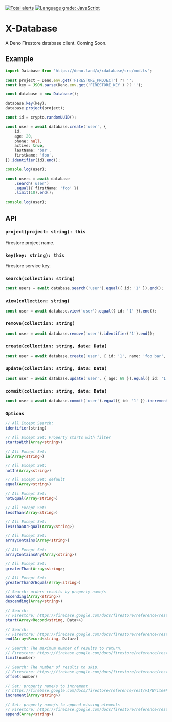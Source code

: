 [![Total alerts](https://img.shields.io/lgtm/alerts/g/xeaone/database.svg?logo=lgtm&logoWidth=18)](https://lgtm.com/projects/g/xeaone/database/alerts/)
[![Language grade: JavaScript](https://img.shields.io/lgtm/grade/javascript/g/xeaone/database.svg?logo=lgtm&logoWidth=18)](https://lgtm.com/projects/g/xeaone/database/context:javascript)

# X-Database
A Deno Firestore database client. Coming Soon.

## Example
```ts
import Database from 'https://deno.land/x/xdatabase/src/mod.ts';

const project = Deno.env.get('FIRESTORE_PROJECT') ?? '';
const key = JSON.parse(Deno.env.get('FIRESTORE_KEY') ?? '');

const database = new Database();

database.key(key);
database.project(project);

const id = crypto.randomUUID();

const user = await database.create('user', {
    id,
    age: 20,
    phone: null,
    active: true,
    lastName: 'bar',
    firstName: 'foo',
}).identifier(id).end();

console.log(user);

const users = await database
    .search('user')
    .equal({ firstName: 'foo' })
    .limit(10).end();

console.log(user);
```

## API

### `project(project: string): this`
Firestore project name.

### `key(key: string): this`
Firestore service key.

### `search(collection: string)`
```ts
const users = await database.search('user').equal({ id: '1' }).end();
```

### `view(collection: string)`
```ts
const user = await database.view('user').equal({ id: '1' }).end();
```

### `remove(collection: string)`
```ts
const user = await database.remove('user').identifier('1').end();
```

### `create(collection: string, data: Data)`
```ts
const user = await database.create('user', { id: '1', name: 'foo bar', age: 42 }).identifier('1').end();
```

### `update(collection: string, data: Data)`
```ts
const user = await database.update('user', { age: 69 }).equal({ id: '1' }).end();
```

### `commit(collection: string, data: Data)`
```ts
const user = await database.commit('user').equal({ id: '1' }).increment({ age: 1 }).end();
```

### `Options`
```ts
// All Except Search:
identifier(string)

// All Except Set: Property starts with filter
startsWith(Array<string>)

// All Except Set:
in(Array<string>)

// All Except Set:
notIn(Array<string>)

// All Except Set: default
equal(Array<string>)

// All Except Set:
notEqual(Array<string>)

// All Except Set:
lessThan(Array<string>)

// All Except Set:
lessThanOrEqual(Array<string>)

// All Except Set:
arrayContains(Array<string>)

// All Except Set:
arrayContainsAny(Array<string>)

// All Except Set:
greaterThan(Array<string>;

// All Except Set:
greaterThanOrEqual(Array<string>)

// Search: orders results by property name/s
ascending(Array<string>)
descending(Array<string>)

// Search:
// Firestore: https://firebase.google.com/docs/firestore/reference/rest/v1/StructuredQuery#FIELDS.start_at
start(Array<Record<string, Data>>)

// Search:
// Firestore: https://firebase.google.com/docs/firestore/reference/rest/v1/StructuredQuery#FIELDS.end_at
end(Array<Record<string, Data>>)

// Search: The maximum number of results to return.
// Firestore: https://firebase.google.com/docs/firestore/reference/rest/v1/StructuredQuery#FIELDS.limit
limit(number)

// Search: The number of results to skip.
// Firestore: https://firebase.google.com/docs/firestore/reference/rest/v1/StructuredQuery#FIELDS.offset
offset(number)

// Set: property name/s to increment
// https://firebase.google.com/docs/firestore/reference/rest/v1/Write#FieldTransform.FIELDS.increment
increment(Array<string>)

// Set: property name/s to append missing elements
// Firestore: https://firebase.google.com/docs/firestore/reference/rest/v1/Write#FieldTransform.FIELDS.append_missing_elements
append(Array<string>)
```
<!--
Firestore reset api docs
https://firebase.google.com/docs/firestore/reference/rest/v1/projects.databases.documents
-->